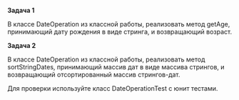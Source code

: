 **Задача 1**

В классе DateOperation из классной работы, реализовать метод getAge, принимающий дату рождения в виде стринга, и возвращающий возраст.

**Задача 2**

В классе DateOperation из классной работы, реализовать метод sortStringDates, принимающий массив дат в виде массива стрингов, и возвращающий отсортированный массив стрингов-дат.

Для проверки используйте класс DateOperationTest с юнит тестами.